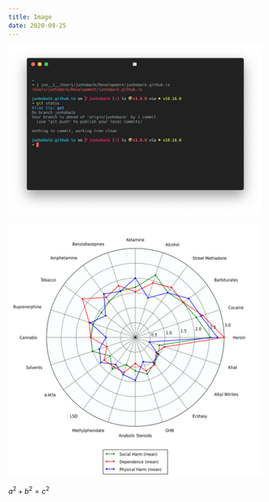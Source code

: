 ```yaml
---
title: Image
date: 2020-09-25
---
```


<!-- # Example with Picture -->

![](screenshot.png)

![](svg_example.svg)

<!-- # Example with Data -->

$a^2 + b^2 = c^2$

<!-- <scatterplot-base data={}></scatterplot-base> -->
<scatterplot></scatterplot>
